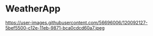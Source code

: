 # WeatherApp
https://user-images.githubusercontent.com/56696006/120092127-5bef5500-c12e-11eb-9871-bca0cdcd60a7.jpeg
